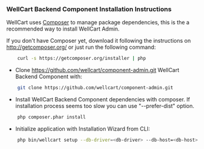 ### WellCart Backend Component Installation Instructions

WellCart uses [Composer][1] to manage package dependencies, this is the a recommended way to install WellCart Admin.

If you don't have Composer yet, download it following the instructions on http://getcomposer.org/
or just run the following command:

```bash
    curl -s https://getcomposer.org/installer | php
```

- Clone https://github.com/wellcart/component-admin.git WellCart Backend Component with:

```bash
    git clone https://github.com/wellcart/component-admin.git
```
- Install WellCart Backend Component dependencies with composer. If installation process seems too slow you can use "--prefer-dist" option.

```bash
    php composer.phar install
```

- Initialize application with Installation Wizard from CLI:

```bash  
    php bin/wellcart setup --db-driver=<db-driver> --db-host=<db-host> --db-port=<db-port> --db-name=<db-name> --db-username=<db-username> --db-password=<db-password> --admin-email=<admin-email> --admin-password=<admin-password> --admin-first-name=<admin-first-name> --admin-last-name=<admin-last-name> --base-path=<base-path> --website-name=<website-name>
```

[1]:  http://getcomposer.org/